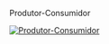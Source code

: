 Produtor-Consumidor

[![Produtor-Consumidor](https://j.gifs.com/OM13WN.gif)](https://youtu.be/T-D1KVIuvjA)
